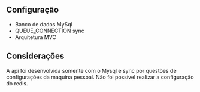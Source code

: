 
## Configuração

- Banco de dados MySql
- QUEUE_CONNECTION sync
- Arquitetura MVC

## Considerações

A api foi desenvolvida somente com o Mysql e sync por questões de configurações da maquina pessoal. Não foi possível realizar a configuração do redis.<br>



